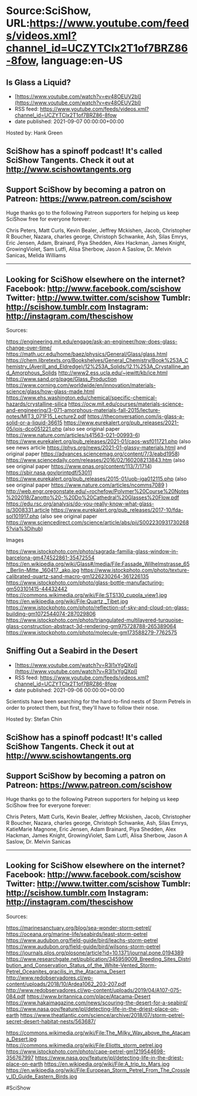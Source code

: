 # Source:SciShow, URL:https://www.youtube.com/feeds/videos.xml?channel_id=UCZYTClx2T1of7BRZ86-8fow, language:en-US

## Is Glass a Liquid?
 - [https://www.youtube.com/watch?v=ev48OEUV2bI](https://www.youtube.com/watch?v=ev48OEUV2bI)
 - RSS feed: https://www.youtube.com/feeds/videos.xml?channel_id=UCZYTClx2T1of7BRZ86-8fow
 - date published: 2021-09-07 00:00:00+00:00

Hosted by: Hank Green

SciShow has a spinoff podcast! It's called SciShow Tangents. Check it out at http://www.scishowtangents.org
----------
Support SciShow by becoming a patron on Patreon: https://www.patreon.com/scishow
----------
Huge thanks go to the following Patreon supporters for helping us keep SciShow free for everyone forever:

Chris Peters, Matt Curls, Kevin Bealer, Jeffrey Mckishen, Jacob, Christopher R Boucher, Nazara, charles george, Christoph Schwanke, Ash, Silas Emrys, Eric Jensen, Adam, Brainard, Piya Shedden, Alex Hackman, James Knight, GrowingViolet, Sam Lutfi, Alisa Sherbow, Jason A Saslow, Dr. Melvin Sanicas, Melida Williams

----------
Looking for SciShow elsewhere on the internet?
Facebook: http://www.facebook.com/scishow
Twitter: http://www.twitter.com/scishow
Tumblr: http://scishow.tumblr.com
Instagram: http://instagram.com/thescishow
----------
Sources:

https://engineering.mit.edu/engage/ask-an-engineer/how-does-glass-change-over-time/ 
https://math.ucr.edu/home/baez/physics/General/Glass/glass.html 
https://chem.libretexts.org/Bookshelves/General_Chemistry/Book%253A_Chemistry_(Averill_and_Eldredge)/12%253A_Solids/12.1%253A_Crystalline_and_Amorphous_Solids 
http://www2.ess.ucla.edu/~jewitt/kb/ice.html 
https://www.sand.org/page/Glass_Production 
https://www.corning.com/worldwide/en/innovation/materials-science/glass/how-glass-made.html 
https://www.ehs.washington.edu/chemical/specific-chemical-hazards/crystalline-silica 
https://ocw.mit.edu/courses/materials-science-and-engineering/3-071-amorphous-materials-fall-2015/lecture-notes/MIT3_071F15_Lecture2.pdf 
https://theconversation.com/is-glass-a-solid-or-a-liquid-36615 
https://www.eurekalert.org/pub_releases/2021-05/iois-dco051221.php (also see original paper https://www.nature.com/articles/s41563-021-00993-6)
https://www.eurekalert.org/pub_releases/2021-01/caos-wsf011721.php (also see news article https://phys.org/news/2021-01-glassy-materials.html and original paper https://advances.sciencemag.org/content/7/3/eabd1958) 
https://www.sciencedaily.com/releases/2016/02/160208213843.htm (also see original paper https://www.pnas.org/content/113/7/1714) 
https://sbir.nasa.gov/printpdf/53011 
https://www.eurekalert.org/pub_releases/2015-01/uob-iga012115.php (also see original paper https://www.nature.com/articles/ncomms7089 ) 
http://web.engr.oregonstate.edu/~rochefow/Polymer%20Course%20Notes%202018/Zanotto%20-%20Do%20Cathedral%20Glasses%20Flow.pdf 
https://edu.rsc.org/analysis/do-you-really-know-what-glass-is/3008331.article 
https://www.eurekalert.org/pub_releases/2017-10/fda-sol101917.php (also see original paper https://www.sciencedirect.com/science/article/abs/pii/S0022309317302685?via%3Dihub) 

Images

https://www.istockphoto.com/photo/sagrada-familia-glass-window-in-barcelona-gm474522861-35472554
https://en.wikipedia.org/wiki/Glass#/media/File:Fassade_Wilhelmstrasse_65,_Berlin-Mitte,_160417,_ako.jpg
https://www.istockphoto.com/photo/texture-calibrated-quartz-sand-macro-gm1226230264-361226135
https://www.istockphoto.com/photo/glass-bottle-manufacturing-gm503101415-44432442
https://commons.wikimedia.org/wiki/File:STS130_cupola_view1.jpg
https://en.wikipedia.org/wiki/File:Quartz,_Tibet.jpg
https://www.istockphoto.com/photo/reflection-of-sky-and-cloud-on-glass-building-gm1072544074-287029806
https://www.istockphoto.com/photo/triangulated-multilayered-turquoise-glass-construction-abstract-3d-rendering-gm975728788-265389064
https://www.istockphoto.com/photo/molecule-gm173588279-7762575

## Sniffing Out a Seabird in the Desert
 - [https://www.youtube.com/watch?v=R3l1xYgQXpI](https://www.youtube.com/watch?v=R3l1xYgQXpI)
 - RSS feed: https://www.youtube.com/feeds/videos.xml?channel_id=UCZYTClx2T1of7BRZ86-8fow
 - date published: 2021-09-06 00:00:00+00:00

Scientists have been searching for the hard-to-find nests of Storm Petrels in order to protect them, but first, they'll have to follow their nose.

Hosted by: Stefan Chin

SciShow has a spinoff podcast! It's called SciShow Tangents. Check it out at http://www.scishowtangents.org
----------
Support SciShow by becoming a patron on Patreon: https://www.patreon.com/scishow
----------
Huge thanks go to the following Patreon supporters for helping us keep SciShow free for everyone forever:

Chris Peters, Matt Curls, Kevin Bealer, Jeffrey Mckishen, Jacob, Christopher R Boucher, Nazara, charles george, Christoph Schwanke, Ash, Silas Emrys, KatieMarie Magnone, Eric Jensen, Adam Brainard, Piya Shedden, Alex Hackman, James Knight, GrowingViolet, Sam Lutfi, Alisa Sherbow, Jason A Saslow, Dr. Melvin Sanicas

----------
Looking for SciShow elsewhere on the internet?
Facebook: http://www.facebook.com/scishow
Twitter: http://www.twitter.com/scishow
Tumblr: http://scishow.tumblr.com
Instagram: http://instagram.com/thescishow
----------
Sources:

https://marinesanctuary.org/blog/sea-wonder-storm-petrel/
https://oceana.org/marine-life/seabirds/least-storm-petrel
https://www.audubon.org/field-guide/bird/leachs-storm-petrel
https://www.audubon.org/field-guide/bird/wilsons-storm-petrel
https://journals.plos.org/plosone/article?id=10.1371/journal.pone.0194389
https://www.researchgate.net/publication/345959009_Breeding_Sites_Distribution_and_Conservation_Status_of_the_White-Vented_Storm-Petrel_Oceanites_gracilis_in_the_Atacama_Desert
http://www.redobservadores.cl/wp-content/uploads/2018/10/Ardea1062_203-207.pdf
http://www.redobservadores.cl/wp-content/uploads/2019/04/A107-075-084.pdf
https://www.britannica.com/place/Atacama-Desert
https://www.hakaimagazine.com/news/scouring-the-desert-for-a-seabird/
https://www.nasa.gov/feature/jpl/detecting-life-in-the-driest-place-on-earth
https://www.theatlantic.com/science/archive/2018/07/storm-petrel-secret-desert-habitat-nests/563687/

https://commons.wikimedia.org/wiki/File:The_Milky_Way_above_the_Atacama_Desert.jpg
https://commons.wikimedia.org/wiki/File:Eliotts_storm_petrel.jpg
https://www.istockphoto.com/photo/cape-petrel-gm1219544698-356767997
https://www.nasa.gov/feature/jpl/detecting-life-in-the-driest-place-on-earth
https://en.wikipedia.org/wiki/File:A_trip_to_Mars.jpg
https://en.wikipedia.org/wiki/File:European_Storm_Petrel_From_The_Crossley_ID_Guide_Eastern_Birds.jpg

#SciShow


